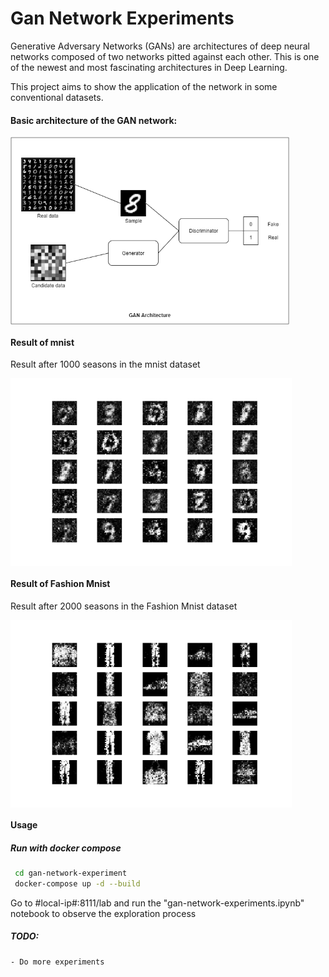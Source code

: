 # Gan Network Experiments

Generative Adversary Networks (GANs) are architectures of deep neural networks composed of two networks pitted against each other. This is one of the newest and most fascinating architectures in Deep Learning. 

This project aims to show the application of the network in some conventional datasets.

#### Basic architecture of the GAN network:

<img align="center" alt="arch" src="https://raw.githubusercontent.com/macio-matheus/gan-network-experiment/master/docs/network-gan.png" data-canonical-src="https://raw.githubusercontent.com/macio-matheus/gan-network-experiment/master/docs/network-gan.png" height="300" />

#### Result of mnist

Result after 1000 seasons in the mnist dataset

<img align="center" alt="mnist" src="https://raw.githubusercontent.com/macio-matheus/gan-network-experiment/master/docs/mnist.png" data-canonical-src="https://raw.githubusercontent.com/macio-matheus/gan-network-experiment/master/docs/mnist.png"  height="300" />

#### Result of Fashion Mnist

Result after 2000 seasons in the Fashion Mnist dataset

<img align="center" alt="fashion mnist" src="https://raw.githubusercontent.com/macio-matheus/gan-network-experiment/master/docs/fashion_mnist.png" data-canonical-src="https://raw.githubusercontent.com/macio-matheus/gan-network-experiment/master/docs/fashion_mnist.png"  height="300" />

#### Usage

##### Run with docker compose

```sh
 cd gan-network-experiment
 docker-compose up -d --build
```

Go to #local-ip#:8111/lab and run the "gan-network-experiments.ipynb" notebook to observe the exploration process

##### TODO: 
    - Do more experiments
